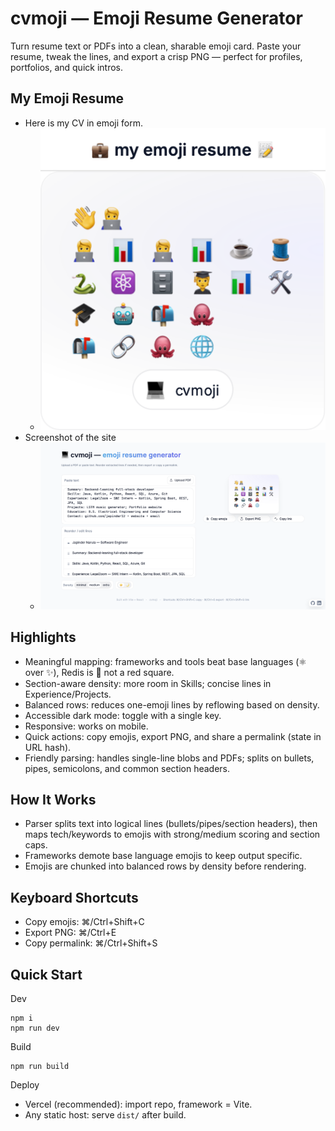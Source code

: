 # cvmoji — Emoji Resume Generator

Turn resume text or PDFs into a clean, sharable emoji card. Paste your resume, tweak the lines, and export a crisp PNG — perfect for profiles, portfolios, and quick intros.

## My Emoji Resume
- Here is my CV in emoji form.
    - ![cvmoji resume](./cvmoji.png)
- Screenshot of the site
    - ![cvmoji screenshot](./cvmoji-ss.png)



## Highlights
- Meaningful mapping: frameworks and tools beat base languages (⚛️ over ✨), Redis is 🧱 not a red square.
- Section-aware density: more room in Skills; concise lines in Experience/Projects.
- Balanced rows: reduces one-emoji lines by reflowing based on density.
- Accessible dark mode: toggle with a single key.
- Responsive: works on mobile.
- Quick actions: copy emojis, export PNG, and share a permalink (state in URL hash).
- Friendly parsing: handles single-line blobs and PDFs; splits on bullets, pipes, semicolons, and common section headers.

## How It Works
- Parser splits text into logical lines (bullets/pipes/section headers), then maps tech/keywords to emojis with strong/medium scoring and section caps.
- Frameworks demote base language emojis to keep output specific.
- Emojis are chunked into balanced rows by density before rendering.

## Keyboard Shortcuts
- Copy emojis: ⌘/Ctrl+Shift+C
- Export PNG: ⌘/Ctrl+E
- Copy permalink: ⌘/Ctrl+Shift+S


## Quick Start

Dev
```
npm i
npm run dev
```

Build
```
npm run build
```

Deploy
- Vercel (recommended): import repo, framework = Vite.
- Any static host: serve `dist/` after build.
